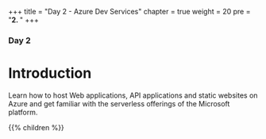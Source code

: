 +++
title = "Day 2 - Azure Dev Services"
chapter = true
weight = 20
pre = "<b>2. </b>"
+++

### Day 2

# Introduction

Learn how to host Web applications, API applications and static websites on Azure and get familiar with the serverless offerings of the Microsoft platform.

{{% children  %}}